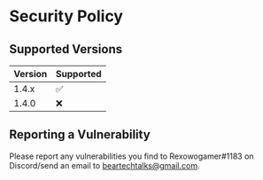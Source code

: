 # Security Policy

## Supported Versions

| Version | Supported          |
| ------- | ------------------ |
| 1.4.x   | :white_check_mark: |
| 1.4.0   | :x:                |

## Reporting a Vulnerability

Please report any vulnerabilities you find to Rexowogamer#1183 on Discord/send an email to beartechtalks@gmail.com.
